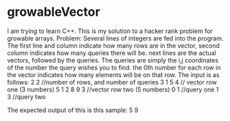 # growableVector
I am trying to learn C++.
This is my solution to a hacker rank problem for growable arrays. 
Problem:
Several lines of integers are fed into the program. 
The first line and column indicate how many rows are in the vector, 
second column indicates how many queries there will be.
next lines are the actual vectors, followed by the queries. 
The queries are simply the i,j coordinates of the number the query wishes you to find. 
the 0th number for each row in the vector indicates how many elements will be on that row.
The input is as follows:
2 2 //number of rows, and number of queries
3 1 5 4 // vector row one (3 numbers)
5 1 2 8 9 3 //vector row two (5 numbers)
0 1 //query one
1 3 //query two

The expected output of this is this sample:
5
9


